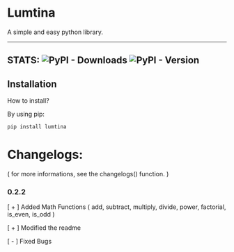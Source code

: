 # Lumtina

A simple and easy python library.

-----------
STATS: 
![PyPI - Downloads](https://img.shields.io/pypi/dm/lumtina)
![PyPI - Version](https://img.shields.io/pypi/v/lumtina)
-----------

## Installation

How to install?

By using pip:

```bash
pip install lumtina
```

# Changelogs:
( for more informations, see the changelogs() function. )

 ### 0.2.2
 [ + ] Added Math Functions ( add, subtract, multiply, divide, power, factorial, is_even, is_odd )

 [ + ] Modified the readme
 
 [ - ] Fixed Bugs




